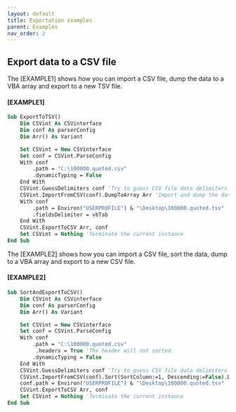 ```yaml
---
layout: default
title: Exportation examples
parent: Examples
nav_order: 2
---
```


## Export data to a CSV file

The \[EXAMPLE1\] shows how you can import a CSV file, dump the data to a VBA array and export to a new TSV file.

#### [EXAMPLE1]

```vb
Sub ExportToTSV()
	Dim CSVint As CSVinterface
	Dim conf As parserConfig
	Dim Arr() As Variant

	Set CSVint = New CSVinterface
	Set conf = CSVint.ParseConfig
	With conf
	    .path = "C:\100000.quoted.csv"
	    .dynamicTyping = False
	End With
	CSVint.GuessDelimiters conf 'Try to guess CSV file data delimiters
	CSVint.ImportFromCSV(conf).DumpToArray Arr 'Import and dump the data to an array
	With conf
	    .path = Environ("USERPROFILE") & "\Desktop\100000.quoted.tsv"
	    .fieldsDelimiter = vbTab
	End With
	CSVint.ExportToCSV Arr, conf
	Set CSVint = Nothing 'Terminate the current instance
End Sub
```

The \[EXAMPLE2\] shows how you can import a CSV file, sort the data, dump to a VBA array and export to a new CSV file.

#### [EXAMPLE2]

```vb
Sub SortAndExportToCSV()
	Dim CSVint As CSVinterface
	Dim conf As parserConfig
	Dim Arr() As Variant

	Set CSVint = New CSVinterface
	Set conf = CSVint.ParseConfig
	With conf
	    .path = "C:\100000.quoted.csv"
		 .headers = True 'The header will not sorted
	    .dynamicTyping = False
	End With
	CSVint.GuessDelimiters conf 'Try to guess CSV file data delimiters
	CSVint.ImportFromCSV(conf).Sort(SortColumn:=1, Descending:=False).DumpToArray Arr 'Import, sort and dump the data to an array
	conf.path = Environ("USERPROFILE") & "\Desktop\100000.quoted.tsv"
	CSVint.ExportToCSV Arr, conf
	Set CSVint = Nothing 'Terminate the current instance
End Sub
```